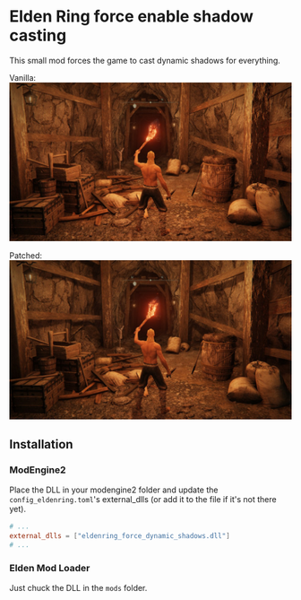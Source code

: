 # Elden Ring force enable shadow casting
This small mod forces the game to cast dynamic shadows for everything.

Vanilla:
![Vanilla shadow casting](asset/before.jpg)

Patched:
![Patched shadow casting](asset/after.jpg)

## Installation
### ModEngine2

Place the DLL in your modengine2 folder and update the `config_eldenring.toml`'s external_dlls (or add it
to the file if it's not there yet).

```toml
# ...
external_dlls = ["eldenring_force_dynamic_shadows.dll"]
# ...
```

### Elden Mod Loader
Just chuck the DLL in the `mods` folder.